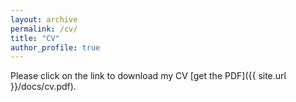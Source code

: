 ```yaml
---
layout: archive
permalink: /cv/
title: "CV"
author_profile: true
---
```


Please click on the link to download my CV [get the PDF]({{ site.url }}/docs/cv.pdf).
